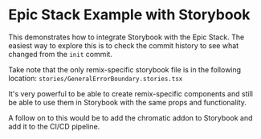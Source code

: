 # Epic Stack Example with Storybook

This demonstrates how to integrate Storybook with the Epic Stack. The easiest
way to explore this is to check the commit history to see what changed from the
`init` commit.

Take note that the only remix-specific storybook file is in the following
location: `stories/GeneralErrorBoundary.stories.tsx`

It's very powerful to be able to create remix-specific components and still be
able to use them in Storybook with the same props and functionality.

A follow on to this would be to add the chromatic addon to Storybook and add it
to the CI/CD pipeline.
